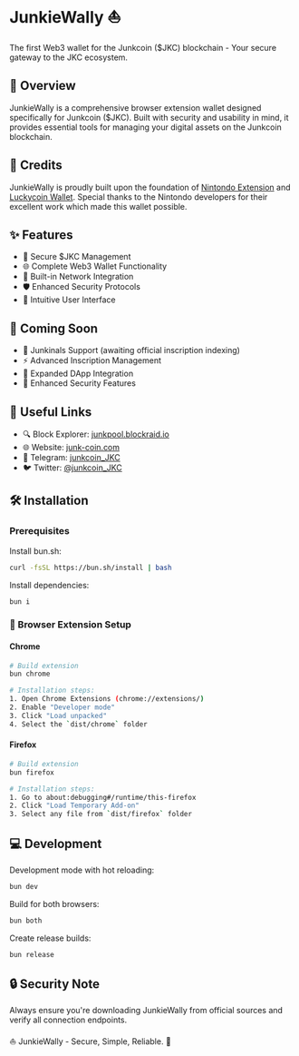 # JunkieWally ⛵️

The first Web3 wallet for the Junkcoin ($JKC) blockchain - Your secure gateway to the JKC ecosystem.

## 🎯 Overview

JunkieWally is a comprehensive browser extension wallet designed specifically for Junkcoin ($JKC). Built with security and usability in mind, it provides essential tools for managing your digital assets on the Junkcoin blockchain.

## 🙏 Credits

JunkieWally is proudly built upon the foundation of [Nintondo Extension](https://github.com/Nintondo/extension) and [Luckycoin Wallet](https://github.com/LuckyCoinProj/luckycoinwallet). Special thanks to the Nintondo developers for their excellent work which made this wallet possible.


## ✨ Features

- 💎 Secure $JKC Management 
- 🌐 Complete Web3 Wallet Functionality
- 🔗 Built-in Network Integration
- 🛡️ Enhanced Security Protocols
- 🎨 Intuitive User Interface

## 🚀 Coming Soon

- 📜 Junkinals Support (awaiting official inscription indexing)
- ⚡️ Advanced Inscription Management
- 🔌 Expanded DApp Integration
- 🔐 Enhanced Security Features

## 🔗 Useful Links

- 🔍 Block Explorer: [junkpool.blockraid.io](https://junkpool.blockraid.io)
- 🌐 Website: [junk-coin.com](https://junk-coin.com)
- 💬 Telegram: [junkcoin_JKC](https://t.me/junkcoin_JKC)
- 🐦 Twitter: [@junkcoin_JKC](https://x.com/junkcoin_JKC)

## 🛠️ Installation

### Prerequisites

Install bun.sh:
```bash
curl -fsSL https://bun.sh/install | bash
```

Install dependencies:
```bash
bun i
```

### 🔧 Browser Extension Setup

#### Chrome
```bash
# Build extension
bun chrome

# Installation steps:
1. Open Chrome Extensions (chrome://extensions/)
2. Enable "Developer mode"
3. Click "Load unpacked"
4. Select the `dist/chrome` folder
```

#### Firefox
```bash
# Build extension
bun firefox

# Installation steps:
1. Go to about:debugging#/runtime/this-firefox
2. Click "Load Temporary Add-on"
3. Select any file from `dist/firefox` folder
```

## 💻 Development

Development mode with hot reloading:
```bash
bun dev
```

Build for both browsers:
```bash
bun both
```

Create release builds:
```bash
bun release
```

## 🔒 Security Note

Always ensure you're downloading JunkieWally from official sources and verify all connection endpoints.

⛵️ JunkieWally - Secure, Simple, Reliable. 🌊
